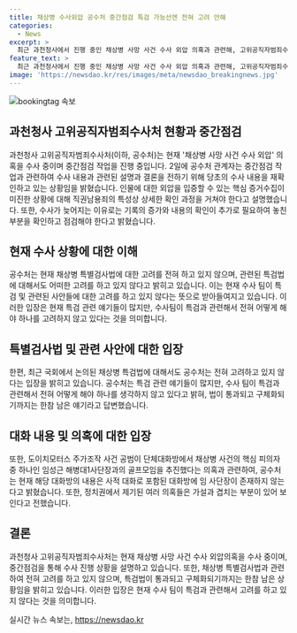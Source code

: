 ```yaml
---
title: 채상병 수사외압 공수처 중간점검 특검 가능선엔 전혀 고려 안해
categories:
  - News
excerpt: >
  최근 과천청사에서 진행 중인 채상병 사망 사건 수사 외압 의혹과 관련해, 고위공직자범죄수사처(공수처)가 중간점검에 돌입했다. 이에 대해 공수처 관계자는 수사작업의 확인과 진행 상황을 설명하며, 수사 일정 지연에 대한 이유와 관련하여 기록 확인과 비교, 고위공직자 소환 여부 등을 언급했다. 또한, 채상병 특별검사법과 특검 관련 언급에 대해 전혀 고려하지 않는 입장을 밝혔다. 또한, 임성근 해병대1사단장과의 골프모임에 대한 의혹에 대해서는 내용은 사적 대화로 판단되며, 특검 관련 언급에 대해서는 구체화되기까지는 미래의 일로 언급했다.
feature_text: >
  최근 과천청사에서 진행 중인 채상병 사망 사건 수사 외압 의혹과 관련해, 고위공직자범죄수사처(공수처)가 중간점검에 돌입했다. 이에 대해 공수처 관계자는 수사작업의 확인과 진행 상황을 설명하며, 수사 일정 지연에 대한 이유와 관련하여 기록 확인과 비교, 고위공직자 소환 여부 등을 언급했다. 또한, 채상병 특별검사법과 특검 관련 언급에 대해 전혀 고려하지 않는 입장을 밝혔다. 또한, 임성근 해병대1사단장과의 골프모임에 대한 의혹에 대해서는 내용은 사적 대화로 판단되며, 특검 관련 언급에 대해서는 구체화되기까지는 미래의 일로 언급했다.
image: 'https://newsdao.kr/res/images/meta/newsdao_breakingnews.jpg'
---
```


<p><img src="https://newsdao.kr/res/images/meta/newsdao_breakingnews.jpg" alt="bookingtag 속보" /></p>

<h2 data-ke-size="size26">과천청사 고위공직자범죄수사처 현황과 중간점검</h2>

<p data-ke-size="size16">과천청사 고위공직자범죄수사처(이하, 공수처)는 현재 '채상병 사망 사건 수사 외압' 의혹을 수사 중이며 중간점검 작업을 진행 중입니다. 2일에 공수처 관계자는 중간점검 작업과 관련하여 수사 내용과 관련된 설명과 결론을 전하기 위해 당초의 수사 내용을 재확인하고 있는 상황임을 밝혔습니다. 인물에 대한 외압을 입증할 수 있는 핵심 증거수집이 미진한 상황에 대해 직권남용죄의 특성상 상세한 확인 과정을 거쳐야 한다고 설명했습니다. 또한, 수사가 늦어지는 이유로는 기록의 증가와 내용의 확인이 추가로 필요하여 놓친 부분을 확인하고 점검해야 한다고 밝혔습니다.</p>

<h2 data-ke-size="size26">현재 수사 상황에 대한 이해</h2>

<p data-ke-size="size16">공수처는 현재 채상병 특별검사법에 대한 고려를 전혀 하고 있지 않으며, 관련된 특검법에 대해서도 어떠한 고려를 하고 있지 않다고 밝히고 있습니다. 이는 현재 수사 팀이 특검 및 관련된 사안들에 대한 고려를 하고 있지 않다는 뜻으로 받아들여지고 있습니다. 이러한 입장은 현재 특검 관련 얘기들이 많지만, 수사팀이 특검과 관련해서 전혀 어떻게 해야 하나를 고려하지 않고 있다는 것을 의미합니다.</p>

<h2 data-ke-size="size26">특별검사법 및 관련 사안에 대한 입장</h2>

<p data-ke-size="size16">한편, 최근 국회에서 논의된 채상병 특검법에 대해서도 공수처는 전혀 고려하고 있지 않다는 입장을 밝히고 있습니다. 공수처는 특검 관련 얘기들이 많지만, 수사 팀이 특검과 관련해서 전혀 어떻게 해야 하나를 생각하지 않고 있다고 밝혀, 법이 통과되고 구체화되기까지는 한참 남은 얘기라고 답변했습니다.</p>

<h2 data-ke-size="size26">대화 내용 및 의혹에 대한 입장</h2>

<p data-ke-size="size16">또한, 도이치모터스 주가조작 사건 공범이 단체대화방에서 채상병 사건의 핵심 피의자 중 하나인 임성근 해병대1사단장과의 골프모임을 추진했다는 의혹과 관련하여, 공수처는 현재 해당 대화방의 내용은 사적 대화로 포함된 대화방에 임 사단장이 존재하지 않는다고 밝혔습니다. 또한, 정치권에서 제기된 여러 의혹들은 가설과 겹치는 부분이 있어 보인다고 전했습니다.</p>

<h2 data-ke-size="size26">결론</h2>

<p data-ke-size="size16">과천청사 고위공직자범죄수사처는 현재 채상병 사망 사건 수사 외압의혹을 수사 중이며, 중간점검을 통해 수사 진행 상황을 설명하고 있습니다. 또한, 채상병 특별검사법과 관련하여 전혀 고려를 하고 있지 않으며, 특검법이 통과되고 구체화되기까지는 한참 남은 상황임을 밝히고 있습니다. 이러한 입장은 현재 수사 팀이 특검과 관련해서 고려를 하고 있지 않다는 것을 의미합니다.</p>
실시간 뉴스 속보는, <a href="https://newsdao.kr" rel="dofollow">https://newsdao.kr</a>


